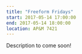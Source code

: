 ```yaml
---
title: "Freeform Fridays"
start: 2017-05-14 17:00:00
end: 2017-05-14 18:00:00
location: AP&M 7421
---
```


Description to come soon!